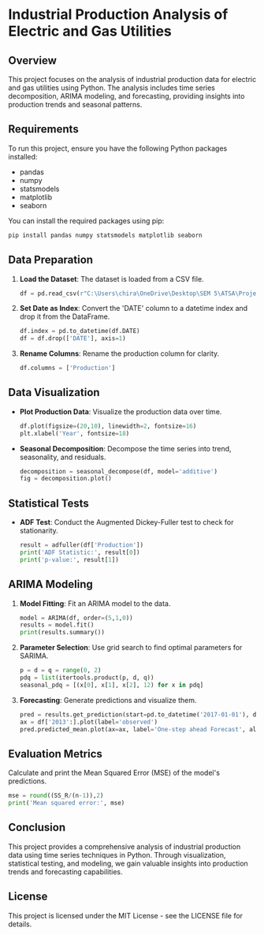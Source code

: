 # Industrial Production Analysis of Electric and Gas Utilities

## Overview
This project focuses on the analysis of industrial production data for electric and gas utilities using Python. The analysis includes time series decomposition, ARIMA modeling, and forecasting, providing insights into production trends and seasonal patterns.

## Requirements
To run this project, ensure you have the following Python packages installed:

- pandas
- numpy
- statsmodels
- matplotlib
- seaborn

You can install the required packages using pip:

```bash
pip install pandas numpy statsmodels matplotlib seaborn
```

## Data Preparation
1. **Load the Dataset**: The dataset is loaded from a CSV file.
   ```python
   df = pd.read_csv(r"C:\Users\chira\OneDrive\Desktop\SEM 5\ATSA\Project\IPG2211A2N.csv")
   ```
2. **Set Date as Index**: Convert the 'DATE' column to a datetime index and drop it from the DataFrame.
   ```python
   df.index = pd.to_datetime(df.DATE)
   df = df.drop(['DATE'], axis=1)
   ```

3. **Rename Columns**: Rename the production column for clarity.
   ```python
   df.columns = ['Production']
   ```

## Data Visualization
- **Plot Production Data**: Visualize the production data over time.
  ```python
  df.plot(figsize=(20,10), linewidth=2, fontsize=16)
  plt.xlabel('Year', fontsize=18)
  ```

- **Seasonal Decomposition**: Decompose the time series into trend, seasonality, and residuals.
  ```python
  decomposition = seasonal_decompose(df, model='additive')
  fig = decomposition.plot()
  ```

## Statistical Tests
- **ADF Test**: Conduct the Augmented Dickey-Fuller test to check for stationarity.
  ```python
  result = adfuller(df['Production'])
  print('ADF Statistic:', result[0])
  print('p-value:', result[1])
  ```

## ARIMA Modeling
1. **Model Fitting**: Fit an ARIMA model to the data.
   ```python
   model = ARIMA(df, order=(5,1,0))
   results = model.fit()
   print(results.summary())
   ```

2. **Parameter Selection**: Use grid search to find optimal parameters for SARIMA.
   ```python
   p = d = q = range(0, 2)
   pdq = list(itertools.product(p, d, q))
   seasonal_pdq = [(x[0], x[1], x[2], 12) for x in pdq]
   ```

3. **Forecasting**: Generate predictions and visualize them.
   ```python
   pred = results.get_prediction(start=pd.to_datetime('2017-01-01'), dynamic=False)
   ax = df['2013':].plot(label='observed')
   pred.predicted_mean.plot(ax=ax, label='One-step ahead Forecast', alpha=.7)
   ```

## Evaluation Metrics
Calculate and print the Mean Squared Error (MSE) of the model's predictions.
```python
mse = round((SS_R/(n-1)),2)
print('Mean squared error:', mse)
```

## Conclusion
This project provides a comprehensive analysis of industrial production data using time series techniques in Python. Through visualization, statistical testing, and modeling, we gain valuable insights into production trends and forecasting capabilities.

## License
This project is licensed under the MIT License - see the LICENSE file for details.



